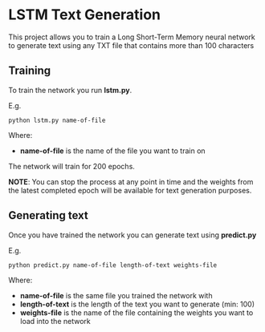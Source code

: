 # LSTM Text Generation

This project allows you to train a Long Short-Term Memory neural network to generate text using any TXT file that contains more than 100 characters

## Training

To train the network you run **lstm.py**.

E.g.

```
python lstm.py name-of-file
```

Where:

* **name-of-file** is the name of the file you want to train on

The network will train for 200 epochs. 

**NOTE**: You can stop the process at any point in time and the weights from the latest completed epoch will be available for text generation purposes.

## Generating text

Once you have trained the network you can generate text using **predict.py**

E.g.

```
python predict.py name-of-file length-of-text weights-file
```

Where:

* **name-of-file** is the same file you trained the network with
* **length-of-text** is the length of the text you want to generate (min: 100)
* **weights-file** is the name of the file containing the weights you want to load into the network